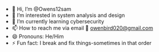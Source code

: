 - 👋 Hi, I’m @Owens12sam
- 👀 I’m interested in system analysis and design 
- 🌱 I’m currently learning cybersecurity 
- 📫 How to reach me via email 📧 owenbird020@gmail.com
- 😄 Pronouns: He/Him
- ⚡ Fun fact: I break and fix things-sometimes in that order 

<!---
Owens12sam/Owens12sam is a ✨ special ✨ repository because its `README.md` (this file) appears on your GitHub profile.
You can click the Preview link to take a look at your changes.
--->
